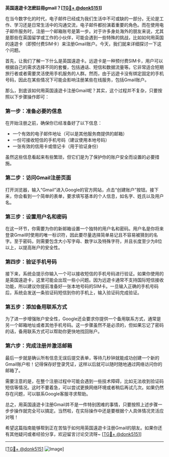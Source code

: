 **英国遠遊卡怎麽註冊gmail？[[TG💪+ @donk5151](https://t.me/s/donk5151)]**

在当今数字化的时代，电子邮件已经成为我们生活中不可或缺的一部分。无论是工作、学习还是日常生活中的沟通交流，电子邮件都扮演着重要的角色。而在使用电子邮件服务时，注册一个邮箱账号是第一步。对于许多身处海外的朋友来说，尤其是那些在英国留学或工作的小伙伴，可能会遇到一些特殊的挑战，比如如何用英国的遠遊卡（即预付费SIM卡）来注册Gmail账户。今天，我们就来详细探讨一下这个问题。

首先，让我们了解一下什么是英国遠遊卡。远遊卡是一种预付费SIM卡，用户可以根据自己的需求选择不同的套餐，包括通话、短信和数据流量等。它非常适合短期旅行者或者需要灵活使用手机服务的人群。然而，由于远遊卡没有绑定固定的手机号码，因此在某些情况下可能会影响注册某些在线服务，包括Gmail账户。

那么，到底该如何用英国遠遊卡注册Gmail呢？其实，这个过程并不复杂，只要按照以下步骤操作即可：

### 第一步：准备必要的信息

在开始注册之前，确保你已经准备好了以下信息：

- 一个有效的电子邮件地址（可以是其他服务商提供的邮箱）
- 一份可接收短信的手机号码（建议使用本地号码）
- 一张有效的信用卡或借记卡（用于验证身份）

虽然这些信息看起来有些繁琐，但它们是为了保护你的账户安全而设置的必要措施。

### 第二步：访问Gmail注册页面

打开浏览器，输入“Gmail”进入Google的官方网站，点击“创建账户”按钮。接下来，你会看到一个简单的表单，要求填写基本的个人信息，如名字、姓氏以及用户名。

### 第三步：设置用户名和密码

在这一环节，你需要为你的新邮箱设置一个独特的用户名和密码。用户名是你将来登录Gmail时使用的唯一标识符，因此要尽量选择简单易记且不容易被猜到的名字。至于密码，则需要包含大小写字母、数字以及特殊字符，并且长度至少为8位以上，以提高账户的安全性。

### 第四步：验证手机号码

接下来，系统会提示你输入一个可以接收短信的手机号码进行验证。如果你使用的是英国遠遊卡，这里可能会出现一些小问题。因为远遊卡通常不支持国际短信接收功能，所以建议你提前准备好一张本地号码的SIM卡。一旦输入正确的手机号码后，系统会发送一条验证码短信到你的手机上，输入验证码完成验证。

### 第五步：添加备用联系方式

为了进一步增强账户安全性，Google还会要求你提供一个备用联系方式，通常是另一个邮箱地址或者其他手机号码。这一步骤虽然不是必须的，但如果忘记了密码的话，备用联系方式可以帮助你更快地找回账户。

### 第六步：完成注册并激活邮箱

最后一步就是确认所有信息无误后提交表单，等待几秒钟就能成功创建一个新的Gmail账户啦！记得保存好登录凭证，这样以后就可以随时随地通过网络访问你的邮箱了。

需要注意的是，在整个注册过程中可能会遇到一些技术障碍，比如无法收到验证码短信等情况。这时不要着急，可以尝试更换网络环境或者稍后再试几次。如果仍然存在问题，可以联系Google客服寻求帮助。

总之，用英国遠遊卡注册Gmail并不是一件特别困难的事情，只要按照上述步骤一步步操作就完全可以搞定。当然啦，在实际操作中还是要根据个人具体情况灵活应对哦！

希望这篇指南能够帮到正在苦恼于如何用英国遠遊卡注册Gmail的朋友。如果你还有其他疑问或者经验分享，欢迎留言讨论交流呀~ [[TG💪+ @donk5151](https://t.me/s/donk5151)]

---

[[TG💪+ @donk5151](https://t.me/s/donk5151) ![Image](https://i.postimg.cc/rwNCRYN7/Snipaste-2025-04-30-17-27-05.png)]